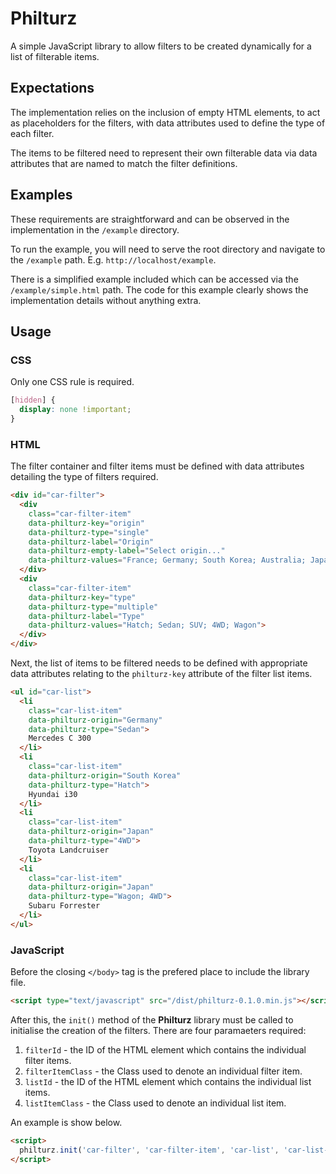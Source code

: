 # Philturz

A simple JavaScript library to allow filters to be created dynamically for a list of filterable items.

## Expectations

The implementation relies on the inclusion of empty HTML elements, to act as placeholders for the filters, with data attributes used to define the type of each filter.

The items to be filtered need to represent their own filterable data via data attributes that are named to match the filter definitions.

## Examples

These requirements are straightforward and can be observed in the implementation in the `/example` directory.

To run the example, you will need to serve the root directory and navigate to the `/example` path. E.g. `http://localhost/example`.

There is a simplified example included which can be accessed via the `/example/simple.html` path. The code for this example clearly shows the implementation details without anything extra.

## Usage

### CSS

Only one CSS rule is required.

```CSS
[hidden] {
  display: none !important;
}
```

### HTML

The filter container and filter items must be defined with data attributes detailing the type of filters required.

```HTML
<div id="car-filter">
  <div
    class="car-filter-item"
    data-philturz-key="origin"
    data-philturz-type="single"
    data-philturz-label="Origin"
    data-philturz-empty-label="Select origin..."
    data-philturz-values="France; Germany; South Korea; Australia; Japan">
  </div>
  <div
    class="car-filter-item"
    data-philturz-key="type"
    data-philturz-type="multiple"
    data-philturz-label="Type"
    data-philturz-values="Hatch; Sedan; SUV; 4WD; Wagon">
  </div>
</div>
```

Next, the list of items to be filtered needs to be defined with appropriate data attributes relating to the `philturz-key` attribute of the filter list items.

```HTML
<ul id="car-list">
  <li
    class="car-list-item"
    data-philturz-origin="Germany"
    data-philturz-type="Sedan">
    Mercedes C 300
  </li>
  <li
    class="car-list-item"
    data-philturz-origin="South Korea"
    data-philturz-type="Hatch">
    Hyundai i30
  </li>
  <li
    class="car-list-item"
    data-philturz-origin="Japan"
    data-philturz-type="4WD">
    Toyota Landcruiser
  </li>
  <li
    class="car-list-item"
    data-philturz-origin="Japan"
    data-philturz-type="Wagon; 4WD">
    Subaru Forrester
  </li>
</ul>
```

### JavaScript

Before the closing `</body>` tag is the prefered place to include the library file.

```HTML
<script type="text/javascript" src="/dist/philturz-0.1.0.min.js"></script>
```

After this, the `init()` method of the **Philturz** library must be called to initialise the creation of the filters. There are four paramaeters required: 

1. `filterId` - the ID of the HTML element which contains the individual filter items.
2. `filterItemClass` - the Class used to denote an individual filter item.
3. `listId` - the ID of the HTML element which contains the individual list items.
4. `listItemClass` - the Class used to denote an individual list item.

An example is show below.

```HTML
<script>
  philturz.init('car-filter', 'car-filter-item', 'car-list', 'car-list-item');
</script>
```
